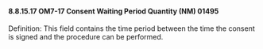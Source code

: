 #### 8.8.15.17 OM7-17 Consent Waiting Period Quantity (NM) 01495

Definition: This field contains the time period between the time the consent is signed and the procedure can be performed.
